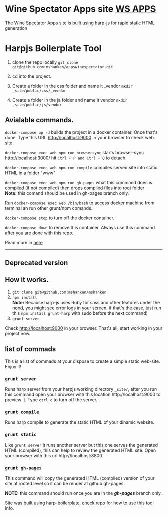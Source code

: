 # Wine Spectator Apps site [WS APPS](http://apps.winespectator.com/)

The Wine Spectator Apps site is built using harp-js for rapid static HTML generation

# Harpjs Boilerplate Tool

1. clone the repo locally ```git clone git@github.com:mshanken/appswinespectator.git```

2. cd into the project.

3. Create a folder in the css folder and name it _vendor ```mkdir _site/public/css/_vendor```

4. Create a folder in the ja folder and name it vendor ```mkdir _site/public/js/vendor```


## Avialable commands.

```docker-compose up -d``` builds the project in a docker container. Once that's done. Type this URL [http://localhost:9000](http://localhost:9000/) in your browser to check web site.

```docker-compose exec web npm run browsersync``` starts browser-sync [http://localhost:3000/](http://localhost:3000/) hit ```Ctrl + P and Ctrl + Q``` to detach.

```docker-compose exec web npm run compile``` compiles served site into static HTML in a folder "www"

```docker-compose exec web npm run gh-pages```  what this command does is compiled (if not compiled) then drops compiled files into root folder<br>
**Note:** this comand should be used in gh-pages branch only.

Run ```docker-compose exec web /bin/bash``` to access docker machine from terminal an run other grunt/npm comands.

```docker-compose stop``` to turn off the docker container.

```docker-compose down``` to remove this container, Always use this command after you are done with this repo.

Read more in [here](https://github.com/mshanken/harp-boilerplate/#readme)

---

## Deprecated version
## How it works.
1. ```git clone git@github.com:mshanken/mshanken```
2. ```npm install```<br>
**Note:** Because harp-js uses Ruby for sass and other features under the hood, you might see error logs in your screen, if that's the case, just run this ```npm install grunt-harp``` with sudo before the next command)
3. ```grunt server```

Check [http://localhost:9000](http://localhost:9000) in your browser. That's all, start working in your project now.

## list of commads
This is a list of commads at your dispose to create a simple static web-site. Enjoy it!

### ```grunt server```
Runs harp server from your harpjs working directory ```_site/```, after you run this command open your browser with this location http://localhost:9000 to preview it. Type ```ctrl+c``` to turn off the server.

### ```grunt compile```
Runs harp compile to generate the static HTML of your dinamic website.

### ```grunt static```
Like ```grunt server``` it runs another server but this one serves the generated HTML (compiled), this can help to review the generated HTML site. Open your browser with this url http://localhost:8800.

### ```grunt gh-pages```
This command will copy the generated HTML (compiled) version of your site at rooted level so it can be render at github gh-pages.

**NOTE:** this command should run once you are in the **_gh-pages_** branch only.

Site was built using harp-boilerplate, [check repo](https://github.com/mshanken/harp-boilerplate) for how to use this tool info.